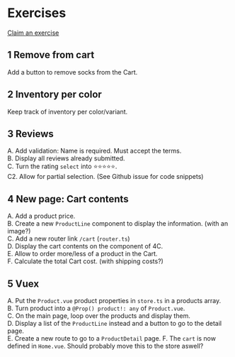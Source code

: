 Exercises
=========
[Claim an exercise](https://github.com/itenium-be/Vue.js-Tutorial/issues)


1 Remove from cart
------------------
Add a button to remove socks from the Cart.


2 Inventory per color
---------------------
Keep track of inventory per color/variant.


3 Reviews
---------
A. Add validation: Name is required. Must accept the terms.  
B. Display all reviews already submitted.  
C. Turn the rating `select` into ⭐⭐⭐⭐⭐.  
C2. Allow for partial selection. (See Github issue for code snippets)


4 New page: Cart contents
-------------------------
A. Add a product price.  
B. Create a new `ProductLine` component to display the information. (with an image?)  
C. Add a new router link `/cart` (`router.ts`)  
D. Display the cart contents on the component of 4C.  
E. Allow to order more/less of a product in the Cart.  
F. Calculate the total Cart cost. (with shipping costs?)  


5 Vuex
------
A. Put the `Product.vue` product properties in `store.ts` in a products array.  
B. Turn product into a `@Prop() product!: any` of `Product.vue`.  
C. On the main page, loop over the products and display them.  
D. Display a list of the `ProductLine` instead and a button to go to the detail page.  
E. Create a new route to go to a `ProductDetail` page.
F. The `cart` is now defined in `Home.vue`. Should probably move this to the store aswell?  
